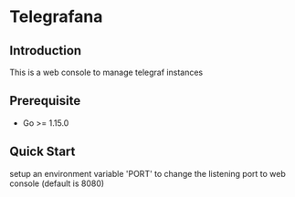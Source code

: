 # Telegrafana

## Introduction

This is a web console to manage telegraf instances

## Prerequisite

+ Go >= 1.15.0

## Quick Start

setup an environment variable 'PORT' to change the listening port to web console (default is 8080)
